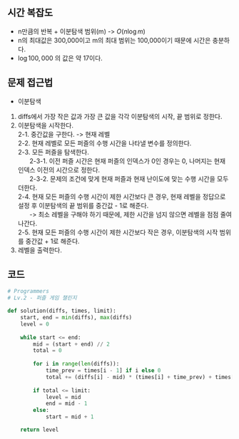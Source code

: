 ## 시간 복잡도
- n만큼의 반복 + 이분탐색 범위(m) -> $O(n \log m)$
- n의 최대값은 300,000이고 m의 최대 범위는 100,000이기 때문에 시간은 충분하다.
- $\log 100,000$ 의 값은 약 17이다.

## 문제 접근법

- 이분탐색

1. diffs에서 가장 작은 값과 가장 큰 값을 각각 이분탐색의 시작, 끝 범위로 정한다.
2. 이분탐색을 시작한다.  
    2-1. 중간값을 구한다. -> 현재 레벨  
    2-2. 현재 레벨로 모든 퍼즐의 수행 시간을 나타낼 변수를 정의한다.  
    2-3. 모든 퍼즐을 탐색한다.  
    ㅤㅤ2-3-1. 이전 퍼즐 시간은 현재 퍼즐의 인덱스가 0인 경우는 0, 나머지는 현재 인덱스 이전의 시간으로 정한다.  
    ㅤㅤ2-3-2. 문제의 조건에 맞게 현재 퍼즐과 현재 난이도에 맞는 수행 시간을 모두 더한다.  
    2-4. 현재 모든 퍼즐의 수행 시간이 제한 시간보다 큰 경우, 현재 레벨을 정답으로 설정 후 이분탐색의 끝 범위를 중간값 - 1로 해준다.  
    ㅤㅤ-> 최소 레벨을 구해야 하기 때문에, 제한 시간을 넘지 않으면 레벨을 점점 줄여나간다.  
    2-5. 현재 모든 퍼즐의 수행 시간이 제한 시간보다 작은 경우, 이분탐색의 시작 범위를 중간값 + 1로 해준다.  
3. 레벨을 출력한다. 


## 코드

```python
# Programmers
# Lv.2 - 퍼즐 게임 챌린지

def solution(diffs, times, limit):
    start, end = min(diffs), max(diffs)
    level = 0
    
    while start <= end:
        mid = (start + end) // 2
        total = 0
        
        for i in range(len(diffs)):
            time_prev = times[i - 1] if i else 0
            total += (diffs[i] - mid) * (times[i] + time_prev) + times[i] if diffs[i] > mid else times[i]
            
        if total <= limit:
            level = mid
            end = mid - 1
        else:
            start = mid + 1

    return level
```